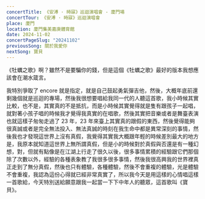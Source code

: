 ```yaml
---
concertTitle: 《安溥 · 時寐》巡迴演唱會 - 廈門場
concertTour: 《安溥 · 時寐》巡迴演唱會
place: 廈門
location: 廈門集美嘉庚體育館
date: 2024-11-02
concertPageSlug: "20241102"
previousSong: 關於我愛你
nextSong: 寶貝
---
```

《牡蠣之歌》啊？雖然不是要騙你的錢，但是這個《牡蠣之歌》最好的版本我想應該會在潮水箴言。

我特別爭取了 encore 就是指定，就是自己鼓起勇氣彈吉他，然後，大概年底前還剩幾個就是巡迴的專場，然後我很想要唱給我同一代的人聽這首歌，我小時候其實比較，也不是，其實真的不是抵抗，而是小時候其實覺得就是隻有跟孩子一起唱，就對著小孩子唱的時候我才覺得我真實的在唱歌，然後其實把音樂或者是舞臺表演也就這樣子匆匆走過了 23 年，23 年來臺上其實真的跟假的東西，然後覺得能夠很真誠或者是完全無法投入、無法真誠的時刻在我生命中都是異常深刻的事情，然後我也才發現這世界上沒有真假，我覺得其實我大概跟年輕的時候差別最大的地方是，我原本就知道這世界上無所謂真假，但是小的時候對於真假與否還是有一種幻想，對，但就有點像是在江湖上行走了很久以後，很多事情累積的經驗跟它們那個除了次數以外，經驗的各種表象教了我很多很多事情，然後我很高興我的世界裡真正走到了無分真假，然後也只有體驗，各種體驗，然後不會重複的體驗，光是體驗不會重複，我認為這份心得就已經非常真實了，所以我今天是用這樣的心情唱這樣一首歌給，今天特別送給願意跟我一起當一下下中年人的聽眾，這首歌叫《寶貝》。
